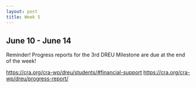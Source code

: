 ```yaml
---
layout: post
title: Week 5
---
```

## June 10 - June 14

Reminder! Progress reports for the 3rd DREU Milestone are due at the end of the week!

https://cra.org/cra-wp/dreu/students/#financial-support
https://cra.org/cra-wp/dreu/progress-report/
